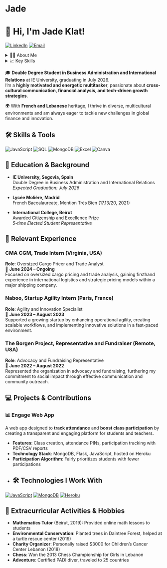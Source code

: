 # Jade
# 👋 Hi, I'm Jade Klat!

[![LinkedIn](https://img.shields.io/badge/LinkedIn-blue?logo=linkedin&style=social)](https://www.linkedin.com/in/jade-klat-180650238/) 
[![Email](https://img.shields.io/badge/Email-jadeklat@gmail.com-red)](mailto:jade.klat@gmail.com)

<details>
<summary>👨‍💻 About Me</summary>
  
- **Double Degree**: Business Administration & International Relations at IE University
- **Experience**: Trade intern at CMA CGM, startup intern at Naboo
- **Languages**: Fluent in French, English, Arabic, and Spanish

</details>

<details>
<summary>📈 Key Skills</summary>
  
- **Programming**: JavaScript, SQL, MongoDB, Excel
- **Tools**: Canva, iMovie, Heroku, Flask
- **Certifications**: Software Engineering (IBM, Coursera)

</details>



🎓 **Double Degree Student in Business Administration and International Relations** at IE University, graduating in July 2026.  
I’m a **highly motivated and energetic multitasker**, passionate about **cross-cultural communication, financial analysis, and tech-driven growth strategies**.

🌍 With **French and Lebanese** heritage, I thrive in diverse, multicultural environments and am always eager to tackle new challenges in global finance and innovation.
## 🛠 Skills & Tools

![JavaScript](https://img.shields.io/badge/JavaScript-Intermediate-yellow)
![SQL](https://img.shields.io/badge/SQL-Advanced-blue)
![MongoDB](https://img.shields.io/badge/MongoDB-Intermediate-green)
![Excel](https://img.shields.io/badge/Excel-Advanced-blue)
![Canva](https://img.shields.io/badge/Canva-Creative-lightgrey)

## 🎒 Education & Background

- **IE University, Segovia, Spain**  
  Double Degree in Business Administration and International Relations  
  _Expected Graduation: July 2026_
  
- **Lycée Molière, Madrid**  
  French Baccalaureate, Mention Très Bien (17.13/20, 2021)
  
- **International College, Beirut**  
  Awarded Citizenship and Excellence Prize  
  _5-time Elected Student Representative_

## 💼 Relevant Experience

### CMA CGM, Trade Intern (Virginia, USA)
**Role**: Oversized Cargo Pricer and Trade Analyst  
📆 **June 2024 – Ongoing**  
Focused on oversized cargo pricing and trade analysis, gaining firsthand experience in international logistics and strategic pricing models within a major shipping company.

### Naboo, Startup Agility Intern (Paris, France)
**Role**: Agility and Innovation Specialist  
📆 **June 2023 – August 2023**  
Supported a growing startup by enhancing operational agility, creating scalable workflows, and implementing innovative solutions in a fast-paced environment.

### The Borgen Project, Representative and Fundraiser (Remote, USA)
**Role**: Advocacy and Fundraising Representative  
📆 **June 2022 – August 2022**  
Represented the organization in advocacy and fundraising, furthering my commitment to social impact through effective communication and community outreach.

## 💻 Projects & Contributions

### 📊 Engage Web App
A web app designed to **track attendance** and **boost class participation** by creating a transparent and engaging platform for students and teachers.

- **Features**: Class creation, attendance PINs, participation tracking with PDF/CSV reports
- **Technology Stack**: MongoDB, Flask, JavaScript, hosted on Heroku
- **Participation Algorithm**: Fairly prioritizes students with fewer participations
- ## 🛠️ Technologies I Work With

[![JavaScript](https://img.shields.io/badge/-JavaScript-F7DF1E?logo=JavaScript&logoColor=black&style=flat)](https://developer.mozilla.org/en-US/docs/Web/JavaScript)
[![MongoDB](https://img.shields.io/badge/-MongoDB-47A248?logo=MongoDB&logoColor=white&style=flat)](https://www.mongodb.com/)
[![Heroku](https://img.shields.io/badge/-Heroku-430098?logo=Heroku&logoColor=white&style=flat)](https://www.heroku.com/)

## 🌱 Extracurricular Activities & Hobbies

- **Mathematics Tutor** (Beirut, 2019): Provided online math lessons to students
- **Environmental Conservation**: Planted trees in Daintree Forest, helped at a turtle rescue center (2019)
- **Charity Organizer**: Personally raised $3000 for Children’s Cancer Center Lebanon (2018)
- **Chess**: Won the 2013 Chess Championship for Girls in Lebanon
- **Adventure**: Certified PADI diver, traveled to 25 countries




